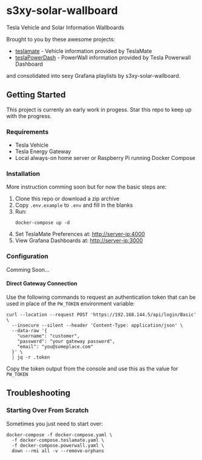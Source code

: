 # s3xy-solar-wallboard

Tesla Vehicle and Solar Information Wallboards

Brought to you by these awesome projects:

- [teslamate](https://github.com/adriankumpf/teslamate) - Vehicle information provided by TeslaMate
- [teslaPowerDash](https://github.com/rhodesman/teslaPowerDash) - PowerWall information provided by Tesla Powerwall Dashboard

and consolidated into sexy Grafana playlists by s3xy-solar-wallboard.

## Getting Started

This project is currenly an early work in progess. Star this repo to keep up with the progress.

### Requirements

- Tesla Vehicle
- Tesla Energy Gateway
- Local always-on home server or Raspberry Pi running Docker Compose

### Installation

More instruction comming soon but for now the basic steps are:

1. Clone this repo or download a zip archive
1. Copy `.env.example` to `.env` and fill in the blanks
1. Run:
   ```console
   docker-compose up -d
   ```
1. Set TeslaMate Preferences at: [http://server-ip:4000](http://localhost:4000)
1. View Grafana Dashboards at: [http://server-ip:3000](http://localhost:3000)

### Configuration

Comming Soon...

#### Direct Gateway Connection

Use the following commands to request an authentication token that can be used
in place of the `PW_TOKEN` environment variable:

```console
curl --location --request POST 'https://192.168.144.5/api/login/Basic' \
  --insecure --silent --header 'Content-Type: application/json' \
  --data-raw '{
    "username": "customer",
    "password": "your gateway password",
    "email": "you@someplace.com"
  }' \
  | jq -r .token
```

Copy the token output from the console and use this as the value for `PW_TOKEN`

## Troubleshooting

### Starting Over From Scratch

Sometimes you just need to start over:

```console
docker-compose -f docker-compose.yaml \
  -f docker-compose.teslamate.yaml \
  -f docker-compose.powerwall.yaml \
  down --rmi all -v --remove-orphans
```
